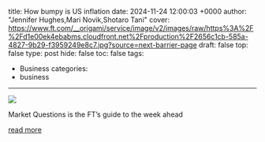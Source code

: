 title: How bumpy is US inflation
date: 2024-11-24 12:00:03 +0000
author: "Jennifer Hughes,Mari Novik,Shotaro Tani"
cover: https://www.ft.com/__origami/service/image/v2/images/raw/https%3A%2F%2Fd1e00ek4ebabms.cloudfront.net%2Fproduction%2F2656c1cb-585a-4827-9b29-f3959249e8c7.jpg?source=next-barrier-page
draft: false
top: false
type: post
hide: false
toc: false
tags:
  - Business
categories:
  - business
---

![](https://www.ft.com/__origami/service/image/v2/images/raw/https%3A%2F%2Fd1e00ek4ebabms.cloudfront.net%2Fproduction%2F2656c1cb-585a-4827-9b29-f3959249e8c7.jpg?source=next-barrier-page)

Market Questions is the FT’s guide to the week ahead

[read more](https://www.ft.com/content/919027f1-9f7a-47ec-b77b-2c1f015d3908)
